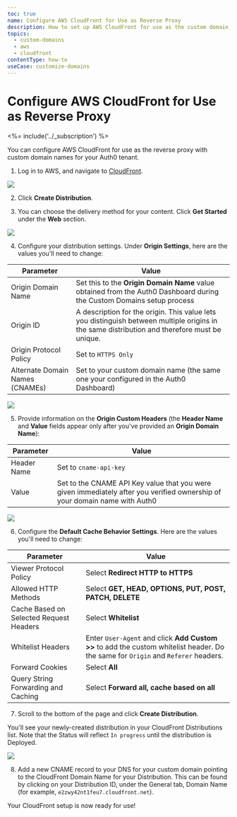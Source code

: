 ```yaml
---
toc: true
name: Configure AWS CloudFront for Use as Reverse Proxy
description: How to set up AWS CloudFront for use as the custom domain proxy for Auth0
topics:
  - custom-domains
  - aws
  - cloudfront
contentType: how-to
useCase: customize-domains
---
```

# Configure AWS CloudFront for Use as Reverse Proxy

<%= include('../_subscription') %>

You can configure AWS CloudFront for use as the reverse proxy with custom domain names for your Auth0 tenant.

1. Log in to AWS, and navigate to [CloudFront](https://console.aws.amazon.com/cloudfront).

  ![](/media/articles/custom-domains/aws/cloudfront.png)

2. Click **Create Distribution**.

3. You can choose the delivery method for your content. Click **Get Started** under the **Web** section.

  ![](/media/articles/custom-domains/aws/delivery-method.png)

4. Configure your distribution settings. Under **Origin Settings**, here are the values you'll need to change:

  | Parameter | Value |
  | - | - |
  | Origin Domain Name | Set this to the **Origin Domain Name** value obtained from the Auth0 Dashboard during the Custom Domains setup process |
  | Origin ID | A description for the origin. This value lets you distinguish between multiple origins in the same distribution and therefore must be unique. |
  | Origin Protocol Policy | Set to `HTTPS Only` |
  | Alternate Domain Names (CNAMEs) | Set to your custom domain name (the same one your configured in the Auth0 Dashboard) |

  ![](/media/articles/custom-domains/aws/create-distribution.png)

5. Provide information on the **Origin Custom Headers** (the **Header Name** and **Value** fields appear only after you've provided an **Origin Domain Name**):

  | Parameter | Value |
  | - | - |
  | Header Name | Set to `cname-api-key` |
  | Value | Set to the CNAME API Key value that you were given immediately after you verified ownership of your domain name with Auth0 |

  ![](/media/articles/custom-domains/aws/origin-custom-headers.png)

6. Configure the **Default Cache Behavior Settings**. Here are the values you'll need to change:

  | Parameter | Value |
  | - | - |
  | Viewer Protocol Policy | Select **Redirect HTTP to HTTPS** |
  | Allowed HTTP Methods | Select **GET, HEAD, OPTIONS, PUT, POST, PATCH, DELETE** |
  | Cache Based on Selected Request Headers | Select **Whitelist** |
  | Whitelist Headers | Enter `User-Agent` and click **Add Custom >>** to add the custom whitelist header. Do the same for `Origin` and `Referer` headers. |
  | Forward Cookies | Select **All** |
  | Query String Forwarding and Caching | Select **Forward all, cache based on all** |

7. Scroll to the bottom of the page and click **Create Distribution**.

  You'll see your newly-created distribution in your CloudFront Distributions list. Note that the Status will reflect `In progress` until the distribution is Deployed.

  ![](/media/articles/custom-domains/aws/distributions.png)

8. Add a new CNAME record to your DNS for your custom domain pointing to the CloudFront Domain Name for your Distribution. This can be found by clicking on your Distribution ID, under the General tab, Domain Name (for example, `e2zwy42nt1feu7.cloudfront.net`).

  Your CloudFront setup is now ready for use!
